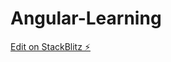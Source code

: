 # Angular-Learning

[Edit on StackBlitz ⚡️](https://stackblitz.com/edit/dynamic-reactive-form-angular-army-ncvhaz)
